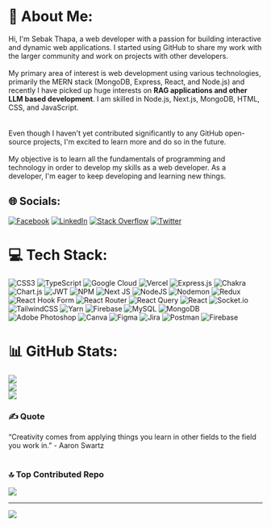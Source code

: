 # 💫 About Me:
Hi, I'm Sebak Thapa, a web developer with a passion for building interactive and dynamic web applications. I started using GitHub to share my work with the larger community and work on projects with other developers.<br><br>My primary area of interest is web development using various technologies, primarily the MERN stack (MongoDB, Express, React, and Node.js) and recently I have picked up huge interests on **RAG applications and other LLM based development**. I am skilled in Node.js, Next.js, MongoDB, HTML, CSS, and JavaScript.<br><br><br>Even though I haven't yet contributed significantly to any GitHub open-source projects, I'm excited to learn more and do so in the future.<br><br>My objective is to learn all the fundamentals of programming and technology in order to develop my skills as a web developer. As a developer, I'm eager to keep developing and learning new things.



## 🌐 Socials:
[![Facebook](https://img.shields.io/badge/Facebook-%231877F2.svg?logo=Facebook&logoColor=white)](https://facebook.com/sebakthapa7) [![LinkedIn](https://img.shields.io/badge/LinkedIn-%230077B5.svg?logo=linkedin&logoColor=white)](https://linkedin.com/in/sebakthapa) [![Stack Overflow](https://img.shields.io/badge/-Stackoverflow-FE7A16?logo=stack-overflow&logoColor=white)](https://stackoverflow.com/users/14272302) [![Twitter](https://img.shields.io/badge/Twitter-%231DA1F2.svg?logo=Twitter&logoColor=white)](https://twitter.com/sebakthapa) 


# 💻 Tech Stack:
![CSS3](https://img.shields.io/badge/css3-%231572B6.svg?style=flat-square&logo=css3&logoColor=white) ![TypeScript](https://img.shields.io/badge/typescript-%23007ACC.svg?style=flat-square&logo=typescript&logoColor=white) ![Google Cloud](https://img.shields.io/badge/GoogleCloud-%234285F4.svg?style=flat-square&logo=google-cloud&logoColor=white) ![Vercel](https://img.shields.io/badge/vercel-%23000000.svg?style=flat-square&logo=vercel&logoColor=white) ![Express.js](https://img.shields.io/badge/express.js-%23404d59.svg?style=flat-square&logo=express&logoColor=%2361DAFB) ![Chakra](https://img.shields.io/badge/chakra-%234ED1C5.svg?style=flat-square&logo=chakraui&logoColor=white) ![Chart.js](https://img.shields.io/badge/chart.js-F5788D.svg?style=flat-square&logo=chart.js&logoColor=white) ![JWT](https://img.shields.io/badge/JWT-black?style=flat-square&logo=JSON%20web%20tokens) ![NPM](https://img.shields.io/badge/NPM-%23CB3837.svg?style=flat-square&logo=npm&logoColor=white) ![Next JS](https://img.shields.io/badge/Next-black?style=flat-square&logo=next.js&logoColor=white) ![NodeJS](https://img.shields.io/badge/node.js-6DA55F?style=flat-square&logo=node.js&logoColor=white) ![Nodemon](https://img.shields.io/badge/NODEMON-%23323330.svg?style=flat-square&logo=nodemon&logoColor=%BBDEAD) ![Redux](https://img.shields.io/badge/redux-%23593d88.svg?style=flat-square&logo=redux&logoColor=white) ![React Hook Form](https://img.shields.io/badge/React%20Hook%20Form-%23EC5990.svg?style=flat-square&logo=reacthookform&logoColor=white) ![React Router](https://img.shields.io/badge/React_Router-CA4245?style=flat-square&logo=react-router&logoColor=white) ![React Query](https://img.shields.io/badge/-React%20Query-FF4154?style=flat-square&logo=react%20query&logoColor=white) ![React](https://img.shields.io/badge/react-%2320232a.svg?style=flat-square&logo=react&logoColor=%2361DAFB) ![Socket.io](https://img.shields.io/badge/Socket.io-black?style=flat-square&logo=socket.io&badgeColor=010101) ![TailwindCSS](https://img.shields.io/badge/tailwindcss-%2338B2AC.svg?style=flat-square&logo=tailwind-css&logoColor=white) ![Yarn](https://img.shields.io/badge/yarn-%232C8EBB.svg?style=flat-square&logo=yarn&logoColor=white) ![Firebase](https://img.shields.io/badge/Firebase-039BE5?style=flat-square&logo=Firebase&logoColor=white) ![MySQL](https://img.shields.io/badge/mysql-%2300000f.svg?style=flat-square&logo=mysql&logoColor=white) ![MongoDB](https://img.shields.io/badge/MongoDB-%234ea94b.svg?style=flat-square&logo=mongodb&logoColor=white) ![Adobe Photoshop](https://img.shields.io/badge/adobe%20photoshop-%2331A8FF.svg?style=flat-square&logo=adobe%20photoshop&logoColor=white) ![Canva](https://img.shields.io/badge/Canva-%2300C4CC.svg?style=flat-square&logo=Canva&logoColor=white) ![Figma](https://img.shields.io/badge/figma-%23F24E1E.svg?style=flat-square&logo=figma&logoColor=white) ![Jira](https://img.shields.io/badge/jira-%230A0FFF.svg?style=flat-square&logo=jira&logoColor=white) ![Postman](https://img.shields.io/badge/Postman-FF6C37?style=flat-square&logo=postman&logoColor=white) ![Firebase](https://img.shields.io/badge/firebase-%23039BE5.svg?style=flat-square&logo=firebase)


# 📊 GitHub Stats:
![](https://github-readme-stats.vercel.app/api?username=sebakthapa&theme=dark&hide_border=true&include_all_commits=false&count_private=false)<br/>
![](https://github-readme-streak-stats.herokuapp.com/?user=sebakthapa&theme=dark&hide_border=true)<br/>
![](https://github-readme-stats.vercel.app/api/top-langs/?username=sebakthapa&theme=dark&hide_border=true&include_all_commits=false&count_private=false&layout=compact)


### ✍️ Quote
“Creativity comes from applying things you learn in other fields to the field you work in.”  - Aaron Swartz
# 



### 🔝 Top Contributed Repo
![](https://github-contributor-stats.vercel.app/api?username=sebakthapa&limit=5&theme=dark&combine_all_yearly_contributions=true)

---
[![](https://visitcount.itsvg.in/api?id=sebakthapa&icon=0&color=0)](https://visitcount.itsvg.in)
